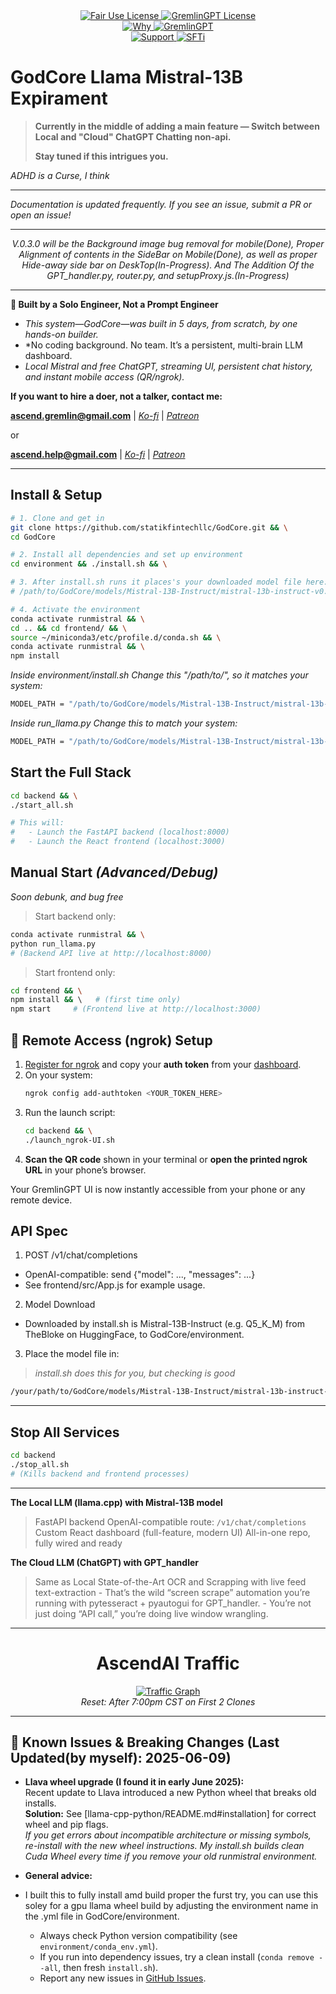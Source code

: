 <link rel="stylesheet" type="text/css" href="docs/custom.css">
<div align="center">
  <a
href="https://github.com/statikfintechllc/GodCore/blob/master/LICENSE">
    <img src="https://img.shields.io/badge/FAIR%20USE-black?style=for-the-badge&logo=dragon&logoColor=gold" alt="Fair Use License"/>
  </a>
  <a href="https://github.com/statikfintechllc/GodCore/blob/master/LICENSE">
    <img src="https://img.shields.io/badge/GREMLINGPT%20v1.0.3-darkred?style=for-the-badge&logo=dragon&logoColor=gold" alt="GremlinGPT License"/>
  </a>
</div>

<div align="center">
  <a
href="https://github.com/statikfintechllc/GodCore/blob/master/About Us/WHY_GREMLINGPT.md">
    <img src="https://img.shields.io/badge/Why-black?style=for-the-badge&logo=dragon&logoColor=gold" alt="Why"/>
  </a>
  <a href="https://github.com/statikfintechllc/GodCore/blob/master/About Us/WHY_GREMLINGPT.md">
    <img src="https://img.shields.io/badge/GremlinGPT-darkred?style=for-the-badge&logo=dragon&logoColor=gold" alt="GremlinGPT"/>
  </a>
</div>

  <div align="center">
  <a href="https://ko-fi.com/statikfintech_llc">
    <img src="https://img.shields.io/badge/Support-black?style=for-the-badge&logo=dragon&logoColor=gold" alt="Support"/>
  </a>
  <a href="https://patreon.com/StatikFinTech_LLC?utm_medium=unknown&utm_source=join_link&utm_campaign=creatorshare_creator&utm_content=copyLink">
    <img src="https://img.shields.io/badge/SFTi-darkred?style=for-the-badge&logo=dragon&logoColor=gold" alt="SFTi"/>
  </a>
</div>
  
# GodCore Llama Mistral-13B Expirament

> **Currently in the middle of adding a main feature — Switch between Local and "Cloud" ChatGPT Chatting non-api.**
> 
> **Stay tuned if this intrigues you.**

*ADHD is a Curse, I think*

---

*Documentation is updated frequently. If you see an issue, submit a PR or open an issue!*

</div>

---

<div align="center">

  *V.0.3.0 will be the Background image bug removal for mobile(Done), Proper Alignment of contents in the SideBar on Mobile(Done), as well as proper Hide-away side bar on DeskTop(In-Progress). And The Addition Of the GPT_handler.py, router.py, and setupProxy.js.(In-Progress)*

</div>

---

**🚀 Built by a Solo Engineer, Not a Prompt Engineer**

- *This system—GodCore—was built in 5 days, from scratch, by one hands-on builder.*
- *No coding background. No team. It’s a persistent, multi-brain LLM dashboard.
- *Local Mistral and free ChatGPT, streaming UI, persistent chat history, and instant mobile access (QR/ngrok).*

**If you want to hire a doer, not a talker, contact me:**

**ascend.gremlin@gmail.com** | *[Ko-fi](https://ko-fi.com/statikfintech_llc)* | *[Patreon](https://patreon.com/StatikFinTech_LLC?utm_medium=unknown&utm_source=join_link&utm_campaign=creatorshare_creator&utm_content=copyLink)*

or

**ascend.help@gmail.com** | *[Ko-fi](https://ko-fi.com/statikfintech_llc)* | *[Patreon](https://patreon.com/StatikFinTech_LLC?utm_medium=unknown&utm_source=join_link&utm_campaign=creatorshare_creator&utm_content=copyLink)*

---

## **Install & Setup**

```bash
# 1. Clone and get in
git clone https://github.com/statikfintechllc/GodCore.git && \
cd GodCore

# 2. Install all dependencies and set up environment
cd environment && ./install.sh && \

# 3. After install.sh runs it places's your downloaded model file here:(Always double check)
# /path/to/GodCore/models/Mistral-13B-Instruct/mistral-13b-instruct-v0.1.Q5_K_M.gguf

# 4. Activate the environment
conda activate runmistral && \
cd .. && cd frontend/ && \
source ~/miniconda3/etc/profile.d/conda.sh && \
conda activate runmistral && \
npm install
```

*Inside environment/install.sh Change this "/path/to/", so it matches your system:*

```bash
MODEL_PATH = "/path/to/GodCore/models/Mistral-13B-Instruct/mistral-13b-instruct-v0.1.Q5_K_M.gguf"          #CHANGE ME
```

*Inside run_llama.py Change this to match your system:*

```bash
MODEL_PATH = "/path/to/GodCore/models/Mistral-13B-Instruct/mistral-13b-instruct-v0.1.Q5_K_M.gguf"          #CHANGE ME
```

## **Start the Full Stack**

```bash
cd backend && \
./start_all.sh

# This will:
#   - Launch the FastAPI backend (localhost:8000)
#   - Launch the React frontend (localhost:3000)
```

## **Manual Start** *(Advanced/Debug)*
*Soon debunk, and bug free*

> Start backend only:

```bash
conda activate runmistral && \
python run_llama.py
# (Backend API live at http://localhost:8000)
```

> Start frontend only:

```bash
cd frontend && \
npm install && \   # (first time only)
npm start     # (Frontend live at http://localhost:3000)
```

## 📡 Remote Access (ngrok) Setup

1. [Register for ngrok](https://ngrok.com/) and copy your **auth token** from your [dashboard](https://dashboard.ngrok.com/get-started/your-authtoken).
2. On your system:
    ```sh
    ngrok config add-authtoken <YOUR_TOKEN_HERE>
    ```
3. Run the launch script:
    ```sh
    cd backend && \
    ./launch_ngrok-UI.sh
    ```
4. **Scan the QR code** shown in your terminal or **open the printed ngrok URL** in your phone’s browser.

Your GremlinGPT UI is now instantly accessible from your phone or any remote device.

## **API Spec**
1. POST /v1/chat/completions
- OpenAI-compatible: send {"model": ..., "messages": ...}
- See frontend/src/App.js for example usage.

2. Model Download
- Downloaded by install.sh is Mistral-13B-Instruct (e.g. Q5_K_M) from TheBloke on HuggingFace, to GodCore/environment.

3. Place the model file in:
> *install.sh does this for you, but checking is good*
```bash
/your/path/to/GodCore/models/Mistral-13B-Instruct/mistral-13b-instruct-v0.1.Q5_K_M.gguf
```

---

## **Stop All Services**

```bash
cd backend
./stop_all.sh
# (Kills backend and frontend processes)
```

---

**The Local LLM (llama.cpp) with Mistral-13B model**
> FastAPI backend
> OpenAI-compatible route: `/v1/chat/completions`
> Custom React dashboard (full-feature, modern UI)
> All-in-one repo, fully wired and ready

**The Cloud LLM (ChatGPT) with GPT_handler**
> Same as Local
> State-of-the-Art OCR and Scrapping with live feed text-extraction
>     - That’s the wild “screen scrape” automation you’re running with pytesseract + pyautogui for GPT_handler.
>     - You’re not just doing “API call,” you’re doing live window wrangling.

---

<h1 align="center">AscendAI Traffic</h1>
<div align="center">
  <a href="https://raw.githubusercontent.com/statikfintechllc/AscendAI/main/docs/traffic_graph.png">
  <img src="https://raw.githubusercontent.com/statikfintechllc/AscendAI/main/docs/traffic_graph.png" alt="Traffic Graph" />
  </a>
</div>
  
<div align="center">
  <em>
Reset: After 7:00pm CST on First 2 Clones
  </em>
</div>

---

## 🚨 Known Issues & Breaking Changes (Last Updated(by myself): 2025-06-09)

- **Llava wheel upgrade (I found it in early June 2025):**  
  Recent update to Llava introduced a new Python wheel that breaks old installs.  
  **Solution:** See [llama-cpp-python/README.md#installation] for correct wheel and pip flags.  
  _If you get errors about incompatible architecture or missing symbols, re-install with the new wheel instructions. My install.sh builds clean Cuda Wheel every time if you remove your old runmistral environment._

- **General advice:**
- I built this to fully install amd build proper the furst try, you can use this soley for a gpu llama wheel build by adjusting the environment name in the .yml file in GodCore/environment.
  - Always check Python version compatibility (see `environment/conda_env.yml`).
  - If you run into dependency issues, try a clean install (`conda remove --all`, then fresh `install.sh`).
  - Report any new issues in [GitHub Issues](https://github.com/statikfintechllc/GodCore/issues).
